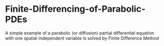 # Finite-Differencing-of-Parabolic-PDEs
A simple example of a parabolic (or diffusion) partial differential equation with one spatial independent variable is solved by Finite Difference Method
